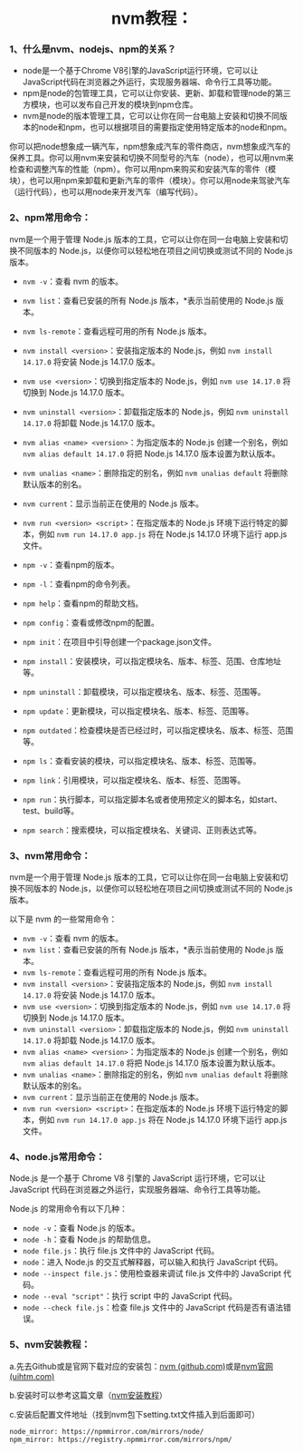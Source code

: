 

<h1>
    <center>nvm教程：</center>
</h1>

### 1、什么是nvm、nodejs、npm的关系？

- node是一个基于Chrome V8引擎的JavaScript运行环境，它可以让JavaScript代码在浏览器之外运行，实现服务器端、命令行工具等功能。
- npm是node的包管理工具，它可以让你安装、更新、卸载和管理node的第三方模块，也可以发布自己开发的模块到npm仓库。
- nvm是node的版本管理工具，它可以让你在同一台电脑上安装和切换不同版本的node和npm，也可以根据项目的需要指定使用特定版本的node和npm。

​		你可以把node想象成一辆汽车，npm想象成汽车的零件商店，nvm想象成汽车的保养工具。你可以用nvm来安装和切换不同型号的汽车（node），也可以用nvm来检查和调整汽车的性能（npm）。你可以用npm来购买和安装汽车的零件（模块），也可以用npm来卸载和更新汽车的零件（模块）。你可以用node来驾驶汽车（运行代码），也可以用node来开发汽车（编写代码）。

### 2、npm常用命令：

nvm是一个用于管理 Node.js 版本的工具，它可以让你在同一台电脑上安装和切换不同版本的 Node.js，以便你可以轻松地在项目之间切换或测试不同的 Node.js 版本。

- `nvm -v`：查看 nvm 的版本。
- `nvm list`：查看已安装的所有 Node.js 版本，*表示当前使用的 Node.js 版本。
- `nvm ls-remote`：查看远程可用的所有 Node.js 版本。
- `nvm install <version>`：安装指定版本的 Node.js，例如 `nvm install 14.17.0` 将安装 Node.js 14.17.0 版本。
- `nvm use <version>`：切换到指定版本的 Node.js，例如 `nvm use 14.17.0` 将切换到 Node.js 14.17.0 版本。
- `nvm uninstall <version>`：卸载指定版本的 Node.js，例如 `nvm uninstall 14.17.0` 将卸载 Node.js 14.17.0 版本。
- `nvm alias <name> <version>`：为指定版本的 Node.js 创建一个别名，例如 `nvm alias default 14.17.0` 将把 Node.js 14.17.0 版本设置为默认版本。
- `nvm unalias <name>`：删除指定的别名，例如 `nvm unalias default` 将删除默认版本的别名。
- `nvm current`：显示当前正在使用的 Node.js 版本。
- `nvm run <version> <script>`：在指定版本的 Node.js 环境下运行特定的脚本，例如 `nvm run 14.17.0 app.js` 将在 Node.js 14.17.0 环境下运行 app.js 文件。

- `npm -v`：查看npm的版本。
- `npm -l`：查看npm的命令列表。
- `npm help`：查看npm的帮助文档。
- `npm config`：查看或修改npm的配置。
- `npm init`：在项目中引导创建一个package.json文件。
- `npm install`：安装模块，可以指定模块名、版本、标签、范围、仓库地址等。
- `npm uninstall`：卸载模块，可以指定模块名、版本、标签、范围等。
- `npm update`：更新模块，可以指定模块名、版本、标签、范围等。
- `npm outdated`：检查模块是否已经过时，可以指定模块名、版本、标签、范围等。
- `npm ls`：查看安装的模块，可以指定模块名、版本、标签、范围等。
- `npm link`：引用模块，可以指定模块名、版本、标签、范围等。
- `npm run`：执行脚本，可以指定脚本名或者使用预定义的脚本名，如start、test、build等。
- `npm search`：搜索模块，可以指定模块名、关键词、正则表达式等。

### 3、nvm常用命令：

nvm是一个用于管理 Node.js 版本的工具，它可以让你在同一台电脑上安装和切换不同版本的 Node.js，以便你可以轻松地在项目之间切换或测试不同的 Node.js 版本。

以下是 nvm 的一些常用命令：

- `nvm -v`：查看 nvm 的版本。
- `nvm list`：查看已安装的所有 Node.js 版本，*表示当前使用的 Node.js 版本。
- `nvm ls-remote`：查看远程可用的所有 Node.js 版本。
- `nvm install <version>`：安装指定版本的 Node.js，例如 `nvm install 14.17.0` 将安装 Node.js 14.17.0 版本。
- `nvm use <version>`：切换到指定版本的 Node.js，例如 `nvm use 14.17.0` 将切换到 Node.js 14.17.0 版本。
- `nvm uninstall <version>`：卸载指定版本的 Node.js，例如 `nvm uninstall 14.17.0` 将卸载 Node.js 14.17.0 版本。
- `nvm alias <name> <version>`：为指定版本的 Node.js 创建一个别名，例如 `nvm alias default 14.17.0` 将把 Node.js 14.17.0 版本设置为默认版本。
- `nvm unalias <name>`：删除指定的别名，例如 `nvm unalias default` 将删除默认版本的别名。
- `nvm current`：显示当前正在使用的 Node.js 版本。
- `nvm run <version> <script>`：在指定版本的 Node.js 环境下运行特定的脚本，例如 `nvm run 14.17.0 app.js` 将在 Node.js 14.17.0 环境下运行 app.js 文件。

### 4、node.js常用命令：

Node.js 是一个基于 Chrome V8 引擎的 JavaScript 运行环境，它可以让 JavaScript 代码在浏览器之外运行，实现服务器端、命令行工具等功能。

Node.js 的常用命令有以下几种：

- `node -v`：查看 Node.js 的版本。
- `node -h`：查看 Node.js 的帮助信息。
- `node file.js`：执行 file.js 文件中的 JavaScript 代码。
- `node`：进入 Node.js 的交互式解释器，可以输入和执行 JavaScript 代码。
- `node --inspect file.js`：使用检查器来调试 file.js 文件中的 JavaScript 代码。
- `node --eval "script"`：执行 script 中的 JavaScript 代码。
- `node --check file.js`：检查 file.js 文件中的 JavaScript 代码是否有语法错误。

### 5、nvm安装教程：

a.先去Github或是官网下载对应的安装包：[nvm (github.com)](https://github.com/coreybutler/nvm-windows)或是[nvm官网 (uihtm.com)](https://nvm.uihtm.com/)

b.安装时可以参考这篇文章（[nvm安装教程](https://blog.csdn.net/jiangjunyuan168/article/details/134216065)）

c.安装后配置文件地址（找到nvm包下setting.txt文件插入到后面即可）

```
node_mirror: https://npmmirror.com/mirrors/node/
npm_mirror: https://registry.npmmirror.com/mirrors/npm/
```

